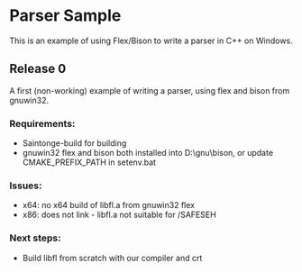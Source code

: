 # Parser Sample

This is an example of using Flex/Bison to write a parser in C++ on Windows.

## Release 0
A first (non-working) example of writing a parser, using flex and bison from gnuwin32.

### Requirements:
- Saintonge-build for building
- gnuwin32 flex and bison both installed into D:\gnu\bison, or update CMAKE_PREFIX_PATH in setenv.bat

### Issues:
- x64: no x64 build of libfl.a from gnuwin32 flex
- x86: does not link - libfl.a not suitable for /SAFESEH

### Next steps:
- Build libfl from scratch with our compiler and crt
